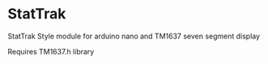 # StatTrak
StatTrak Style module for arduino nano and TM1637 seven segment display

Requires TM1637.h library
